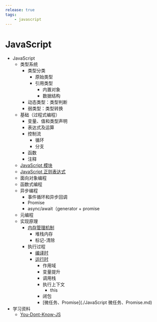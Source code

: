 ```yaml
---
release: true
tags:
	- javascript
---
```

# JavaScript

- JavaScript
  - 类型系统
    - 类型分类
      - 原始类型
      - 引用类型
        - 内置对象
        - 数据结构
    - 动态类型：类型判断
    - 弱类型：类型转换
  - 基础（过程式编程）
    - 变量、值和类型声明
    - 表达式及运算
    - 控制流
      - 循环
      - 分支
    - 函数
    - 注释
  - [JavaScript 模块](./JavaScript%20模块.md)
  - [JavaScript 正则表达式](./JavaScript%20正则表达式.md)
  - 面向对象编程
  - 函数式编程
  - 异步编程
    - 事件循环和异步回调
    - Promise
    - async/await（generator + promise
  - 元编程
  - 实现原理
    - [内存管理机制](./JavaScript%20内存管理机制.md)
      - 堆栈内存
      - 标记-清除
    - 执行过程
      - [编译时](./JavaScript%20代码执行过程（编译时）.md)
      - [运行时](./JavaScript%20代码执行过程（运行时）.md)
        - 作用域
        - 变量提升
        - 调用栈
        - 执行上下文
          - this
        - 闭包
        - [微任务、Promise](./JavaScript 微任务、Promise.md)
- 学习资料
  - [You-Dont-Know-JS](https://github.com/getify/You-Dont-Know-JS)
